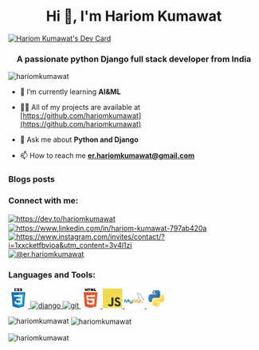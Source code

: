 <h1 align="center">Hi 👋, I'm Hariom Kumawat</h1>
<a href="https://app.daily.dev/Hariomkumawat"><img src="https://api.daily.dev/devcards/e03eaff86cb84bfdaf56359936f654de.png?r=zam" width="400" alt="Hariom Kumawat's Dev Card"/></a>



<!-- - 👀 I’m interested in ...web development in Python / AI 
- 🌱 I’m currently learning ...AI and ML Python
- 💞️ I’m looking to collaborate on ...
- 📫 How to reach me ... mail- er.hariomkumawat@gmail.com


 -->

<!---
hariomkumawat/hariomkumawat is a ✨ special ✨ repository because its `README.md` (this file) appears on your GitHub profile.
You can click the Preview link to take a look at your changes.
--->

<h3 align="center">A passionate python Django full stack developer from India</h3>

<p align="left"> <img src="https://komarev.com/ghpvc/?username=hariomkumawat&label=Profile%20views&color=0e75b6&style=flat" alt="hariomkumawat" /> </p>

<!-- <p align="left"> <a href="https://github.com/ryo-ma/github-profile-trophy"><img src="https://github-profile-trophy.vercel.app/?username=hariomkumawat" alt="hariomkumawat" /></a> </p> -->

- 🌱 I’m currently learning **AI&ML**

- 👨‍💻 All of my projects are available at [https://github.com/hariomkumawat](https://github.com/hariomkumawat)

- 💬 Ask me about **Python and Django**

- 📫 How to reach me **er.hariomkumawat@gmail.com**

### Blogs posts
<!-- BLOG-POST-LIST:START -->
<!-- BLOG-POST-LIST:END -->

<h3 align="left">Connect with me:</h3>
<p align="left">
<a href="https://dev.to/hariomkumawat" target="blank"><img align="center" src="https://raw.githubusercontent.com/rahuldkjain/github-profile-readme-generator/master/src/images/icons/Social/devto.svg" alt="https://dev.to/hariomkumawat" height="30" width="40" /></a>
<a href="https://www.linkedin.com/in/hariom-kumawat-797ab420a" target="blank"><img align="center" src="https://raw.githubusercontent.com/rahuldkjain/github-profile-readme-generator/master/src/images/icons/Social/linked-in-alt.svg" alt="https://www.linkedin.com/in/hariom-kumawat-797ab420a" height="30" width="40" /></a> 
<a href="https://www.instagram.com/hariom_.kumawat/" target="blank"><img align="center" src="https://raw.githubusercontent.com/rahuldkjain/github-profile-readme-generator/master/src/images/icons/Social/instagram.svg" alt="https://www.instagram.com/invites/contact/?i=1xxcketfbvioa&utm_content=3v4l1zi" height="30" width="40" /></a>
<a href="https://medium.com/@er.hariomkumawat" target="blank"><img align="center" src="https://raw.githubusercontent.com/rahuldkjain/github-profile-readme-generator/master/src/images/icons/Social/medium.svg" alt="@er.hariomkumawat" height="30" width="40" /></a>
</p>

<h3 align="left">Languages and Tools:</h3>
<p align="left"> <a href="https://www.w3schools.com/css/" target="_blank" rel="noreferrer"> <img src="https://raw.githubusercontent.com/devicons/devicon/master/icons/css3/css3-original-wordmark.svg" alt="css3" width="40" height="40"/> </a> <a href="https://www.djangoproject.com/" target="_blank" rel="noreferrer"> <img src="https://cdn.worldvectorlogo.com/logos/django.svg" alt="django" width="40" height="40"/> </a> <a href="https://git-scm.com/" target="_blank" rel="noreferrer"> <img src="https://www.vectorlogo.zone/logos/git-scm/git-scm-icon.svg" alt="git" width="40" height="40"/> </a> <a href="https://www.w3.org/html/" target="_blank" rel="noreferrer"> <img src="https://raw.githubusercontent.com/devicons/devicon/master/icons/html5/html5-original-wordmark.svg" alt="html5" width="40" height="40"/> </a> <a href="https://developer.mozilla.org/en-US/docs/Web/JavaScript" target="_blank" rel="noreferrer"> <img src="https://raw.githubusercontent.com/devicons/devicon/master/icons/javascript/javascript-original.svg" alt="javascript" width="40" height="40"/> </a> <a href="https://www.mysql.com/" target="_blank" rel="noreferrer"> <img src="https://raw.githubusercontent.com/devicons/devicon/master/icons/mysql/mysql-original-wordmark.svg" alt="mysql" width="40" height="40"/> </a> <a href="https://www.python.org" target="_blank" rel="noreferrer"> <img src="https://raw.githubusercontent.com/devicons/devicon/master/icons/python/python-original.svg" alt="python" width="40" height="40"/> </a> </p>

<p><img align="left" src="https://github-readme-stats.vercel.app/api/top-langs?username=hariomkumawat&show_icons=true&locale=en&layout=compact" alt="hariomkumawat" /></p>

<p>&nbsp;<img align="center" src="https://github-readme-stats.vercel.app/api?username=hariomkumawat&show_icons=true&locale=en" alt="hariomkumawat" /></p>

<p><img align="center" src="https://github-readme-streak-stats.herokuapp.com/?user=hariomkumawat&" alt="hariomkumawat" /></p>
